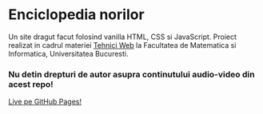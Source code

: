 # Enciclopedia norilor

Un site dragut facut folosind vanilla HTML, CSS si JavaScript.
Proiect realizat in cadrul materiei [Tehnici Web](https://cs.unibuc.ro/~cechirita/tw/) la Facultatea de Matematica si Informatica, Universitatea Bucuresti.

### Nu detin drepturi de autor asupra continutului audio-video din acest repo!

[Live pe GitHub Pages!](http://vladbxb.github.io/enciclopedia-norilor)
